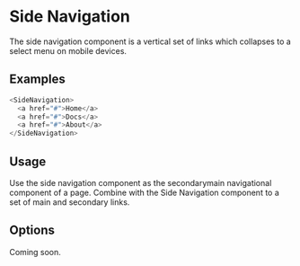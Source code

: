 # Side Navigation

The side navigation component is a vertical set of links which collapses to a select menu on mobile devices.

## Examples

```javascript
<SideNavigation>
  <a href="#">Home</a>
  <a href="#">Docs</a>
  <a href="#">About</a>
</SideNavigation>
```

## Usage

Use the side navigation component as the secondarymain navigational component of a page. Combine with the Side Navigation component to a set of main and secondary links.

## Options

Coming soon.
